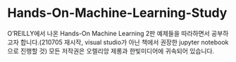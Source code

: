 # Hands-On-Machine-Learning-Study
O’REILLY에서 나온 Hands-On Machine Learning 2판 예제들을 따라하면서 공부하고자 합니다.(210705 재시작, visual studio가 아닌 책에서 권장한 jupyter notebook으로 진행할 것)
모든 저작권은 오렐리앙 제롱과 한빛미디어에 귀속되어 있습니다.

